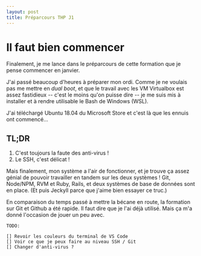 ```yaml
---
layout: post
title: Préparcours THP J1
---
```

# Il faut bien commencer

Finalement, je me lance dans le préparcours de cette formation que je pense commencer en janvier.

J'ai passé beaucoup d'heures à préparer mon ordi. Comme je ne voulais pas me mettre en *dual boot*, et que le travail avec les VM Virtualbox est assez fastidieux -- c'est le moins qu'on puisse dire -- je me suis mis à installer et à rendre utilisable le Bash de Windows (WSL).

J'ai téléchargé Ubuntu 18.04 du Microsoft Store et c'est là que les ennuis ont commencé...

## TL;DR

1. C'est toujours la faute des anti-virus !
2. Le SSH, c'est délicat !

Mais finalement, mon système a l'air de fonctionner, et je trouve ça assez génial de pouvoir travailler en tandem sur les deux systèmes ! Git, Node/NPM, RVM et Ruby, Rails, et deux systèmes de base de données sont en place. (Et puis Jeckyll parce que j'aime bien essayer ce truc.)

En comparaison du temps passé à mettre la bécane en route, la formation sur Git et Github a été rapide. Il faut dire que je l'ai déjà utilisé. Mais ça m'a donné l'occasion de jouer un peu avec.

```
TODO: 

[] Revoir les couleurs du terminal de VS Code
[] Voir ce que je peux faire au niveau SSH / Git
[] Changer d'anti-virus ?

```
